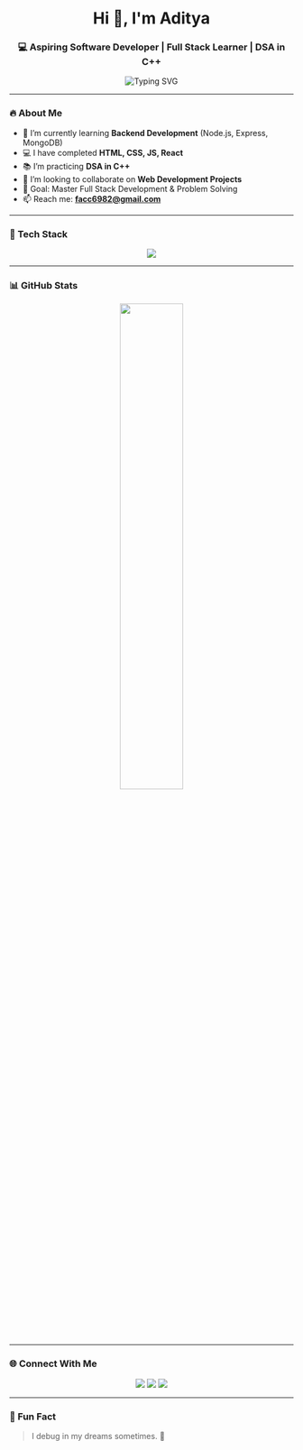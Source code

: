 <!-- GitHub Profile README -->

<h1 align="center">Hi 👋, I'm Aditya</h1>
<h3 align="center">💻 Aspiring Software Developer | Full Stack Learner | DSA in C++</h3>

<p align="center">
  <img src="https://readme-typing-svg.herokuapp.com?font=Fira+Code&weight=500&size=24&pause=1000&color=00C2FF&center=true&vCenter=true&width=435&lines=DSA+%7C+Full+Stack+Developer;Learning+C%2B%2B%2C+Node.js%2C+MongoDB;React+%7C+JavaScript+%7C+HTML+%7C+CSS" alt="Typing SVG" />
</p>

---

### 🔥 About Me
- 🌱 I’m currently learning **Backend Development** (Node.js, Express, MongoDB)
- 💻 I have completed **HTML, CSS, JS, React**
- 📚 I’m practicing **DSA in C++**
- 👯 I’m looking to collaborate on **Web Development Projects**
- 🎯 Goal: Master Full Stack Development & Problem Solving
- 📫 Reach me: **facc6982@gmail.com**

---

### 🧰 Tech Stack
<p align="center">
  <img src="https://skillicons.dev/icons?i=cpp.java,html,css,js,react,tailwind,nodejs,express,mongodb" />
</p>

---

### 📊 GitHub Stats
<p align="center">
  <img src="https://github-readme-stats.vercel.app/api?username=RED17exe&show_icons=true&theme=tokyonight&hide_border=false" width="47%" />
 

</p>


---

### 🌐 Connect With Me
<p align="center">
  <a href="https://github.com/RED17exe" target="_blank"><img src="https://img.shields.io/badge/GitHub-000?style=for-the-badge&logo=github&logoColor=white" /></a>
  <a href="https://www.linkedin.com/in/aditya-shankar-lal-48b354320/" target="_blank"><img src="https://img.shields.io/badge/LinkedIn-0A66C2?style=for-the-badge&logo=linkedin&logoColor=white" /></a>
  <a href="facc6982@gmail.com"><img src="https://img.shields.io/badge/Gmail-D14836?style=for-the-badge&logo=gmail&logoColor=white" /></a>
</p>

---

### 🧠 Fun Fact
> I debug in my dreams sometimes. 🤯  
